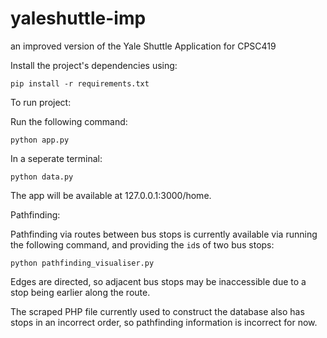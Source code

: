 # yaleshuttle-imp
an improved version of the Yale Shuttle Application for CPSC419

Install the project's dependencies using:
```
pip install -r requirements.txt
```

To run project:

Run the following command:

```
python app.py
```

In a seperate terminal:
```
python data.py
```

The app will be available at 127.0.0.1:3000/home.

Pathfinding:

Pathfinding via routes between bus stops is currently available via running the following command, and providing the `id`s of two bus stops:

```
python pathfinding_visualiser.py
```

Edges are directed, so adjacent bus stops may be inaccessible due to a stop being earlier along the route. 

The scraped PHP file currently used to construct the database also has stops in an incorrect order, so pathfinding information is incorrect for now.